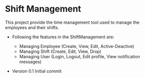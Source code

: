 # Shift Management

This project provide the time management tool used to manage the employees and their shifts.

  * Following the features in the ShiftManagement are:
    * Managing Employee (Create, View, Edit, Active-Deactive)
    * Managing Shift (Create, Edit, View, Drop)
    * Managing User (Login, Logout, Edit profile, View notification messages)

  * Version 0.1
  Initial commit 
